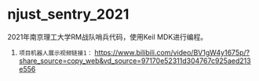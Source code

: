 # njust_sentry_2021
2021年南京理工大学RM战队哨兵代码，使用Keil MDK进行编程。
1. ```项目机器人展示视频链接1：``` https://www.bilibili.com/video/BV1gW4y1675p/?share_source=copy_web&vd_source=97170e52311d304767c925aed213e556
